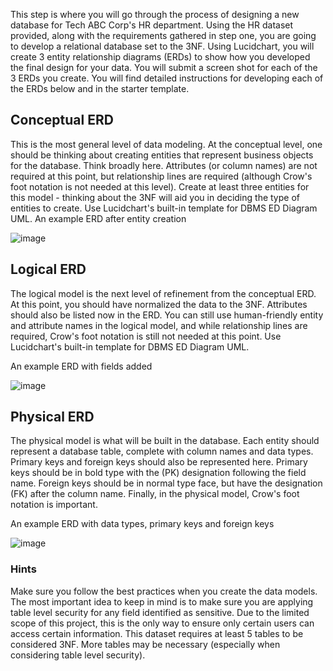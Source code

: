 This step is where you will go through the process of designing a new database for Tech ABC Corp's HR department. Using the HR dataset provided, along with the requirements gathered in step one, you are going to develop a relational database set to the 3NF.
Using Lucidchart, you will create 3 entity relationship diagrams (ERDs) to show how you developed the final design for your data.
You will submit a screen shot for each of the 3 ERDs you create. You will find detailed instructions for developing each of the ERDs below and in the starter template.

## Conceptual ERD
This is the most general level of data modeling. 
At the conceptual level, one should be thinking about creating entities that represent business objects for the database. Think broadly here. Attributes (or column names) are not required at this point, but relationship lines are required (although Crow's foot notation is not needed at this level). Create at least three entities for this model - thinking about the 3NF will aid you in deciding the type of entities to create.
Use Lucidchart's built-in template for DBMS ED Diagram UML.
An example ERD after entity creation

 ![image](https://user-images.githubusercontent.com/68102477/119338550-7a3ef600-bcd3-11eb-82ec-d057e514b3a1.png)


## Logical ERD
The logical model is the next level of refinement from the conceptual ERD. At this point, you should have normalized the data to the 3NF. Attributes should also be listed now in the ERD. You can still use human-friendly entity and attribute names in the logical model, and while relationship lines are required, Crow's foot notation is still not needed at this point.
Use Lucidchart's built-in template for DBMS ED Diagram UML.
 
An example ERD with fields added

![image](https://user-images.githubusercontent.com/68102477/119338851-dbff6000-bcd3-11eb-9b4f-64d2cc34e771.png)


## Physical ERD
The physical model is what will be built in the database. Each entity should represent a database table, complete with column names and data types. Primary keys and foreign keys should also be represented here. Primary keys should be in bold type with the (PK) designation following the field name. Foreign keys should be in normal type face, but have the designation (FK) after the column name. Finally, in the physical model, Crow's foot notation is important.
 
An example ERD with data types, primary keys and foreign keys

![image](https://user-images.githubusercontent.com/68102477/119338888-e3266e00-bcd3-11eb-9e33-c667e90f0f1f.png)


### Hints
Make sure you follow the best practices when you create the data models.
The most important idea to keep in mind is to make sure you are applying table level security for any field identified as sensitive. Due to the limited scope of this project, this is the only way to ensure only certain users can access certain information.
This dataset requires at least 5 tables to be considered 3NF. More tables may be necessary (especially when considering table level security).
